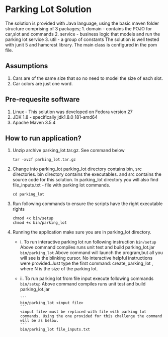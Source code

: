 # Parking Lot Solution

The solution is provided with Java language, using the basic maven folder structure comprising of 3 packages;
	1. domain - contains the POJO for car,slot and commands
	2. service - business logic that models and run the parking lot service
	3. util - a group of constants
The solution is well tested with junit 5 and hamcrest library. The main class is configured in the pom file. 

## Assumptions
1.	Cars are of the same size that so no need to model the size of each slot.
2. 	Car colors are just one word.

## Pre-requesite software
1.	Linux - This solution was developed on Fedora version 27
2.	JDK 1.8 - specifically jdk1.8.0_181-amd64
3.	Apache Maven 3.5.4

## How to run application?
1.	Unzip archive parking_lot.tar.gz. See command below
	```
	tar -xvzf parking_lot.tar.gz
	```
2.	Change into parking_lot
    parking_lot directory contains bin, src directories. bin directory contains the executables. and src contains the source code for this solution. In parking_lot directory you will also find file_inputs.txt - file with parking lot commands.
	```
	cd parking_lot
	```
3.	Run following commands to ensure the scripts have the right executable rights  
	```
	chmod +x bin/setup
	chmod +x bin/parking_lot
	```
4.  Running the application make sure you are in parking_lot directory. 
	-	i.	To run interactive parking lot run following instruction
			```
			bin/setup
			```
			Above command compiles runs unit test and build parking_lot.jar
			```
			bin/parking_lot
			```
			Above command will launch the program,but all you will see is the blinking cursor. No interactive helpful instructions were provided.Just type the first command: create_parking_lot <N>, where N is the size of the parking lot.
	-	ii.	To run parking lot from file input execute following commands
			```
			bin/setup
			```
			Above command compiles runs unit test and build parking_lot.jar

			```
			bin/parking_lot <input file>
			```
			<input file> must be replaced with file with parking lot commands. Using the one provided for this challenge the command will be as below.
			```
			bin/parking_lot file_inputs.txt

